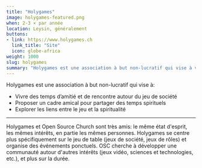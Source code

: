 ```yaml
---
title: "Holygames"
image: holygames-featured.png
when: 2-3 × par année
location: Leysin, généralement
buttons:
- link: https://www.holygames.ch
  link_title: "Site"
  icon: globe-africa
weight: 1000
slug: holygames
summary: "Holygames est une association à but non-lucratif qui vise à vivre des temps d'amitiés et de spiritualité autour du jeu."
---
```


Holygames est une association à but non-lucratif qui vise à:

- Vivre des temps d’amitié et de rencontre autour du jeu de société
- Proposer un cadre amical pour partager des temps spirituels
- Explorer les liens entre le jeu et la spiritualité

-----

Holygames et Open Source Church sont très amis: le même état d'esprit, les mêmes intérêts, en partie les mêmes personnes. Holygames se centre plus spécifiquement sur le jeu de table (jeux de société, jeux de rôles) et organise des événements ponctuels. OSC cherche à développer une communauté autour d'autres intérêts (jeux vidéo, sciences et technologies, etc.), et plus sur la durée.